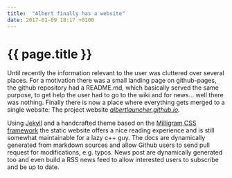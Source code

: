 ```yaml
---
title:  "Albert finally has a website"
date: 2017-01-09 18:17 +0100
---
```


# {{ page.title }}

Until recently the information relevant to the user was cluttered over several places. For a motivation there was a small landing page on github-pages, the github repository had a README.md, which basically served the same purpose, to get help the user had to go to the wiki and for news… well there was nothing. Finally there is now a place where everything gets merged to a single website: The project website *[albertlauncher.github.io](http://albertlauncher.github.io).*

Using [Jekyll](https://jekyllrb.com/) and a handcrafted theme based on the [Milligram CSS framework](https://milligram.io/) the static website offers a nice reading experience and is still somewhat maintainable for a lazy c++ guy. The docs are dynamically generated from markdown sources and allow Github users to send pull request for modifications, e.g. typos. News post are dynamically generated too and even build a RSS news feed to allow interested users to subscribe and be up to date.

